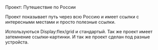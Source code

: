 Проект: Путешествие по России

Проект показывает путь через всю Россию и имеет ссылки с интересными местами и просто полезные ссылки.

Используються Display:flex/grid и стандартый. Так же проект имеет затемнение ссылки-картинки. И так же проект сделан под разные устройста.